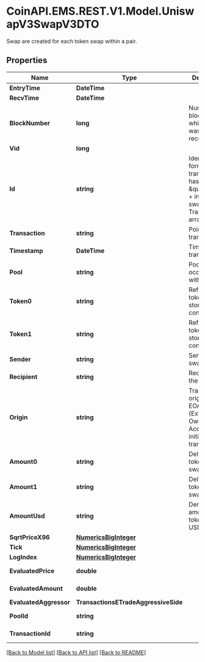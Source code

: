 # CoinAPI.EMS.REST.V1.Model.UniswapV3SwapV3DTO
Swap are created for each token swap within a pair.

## Properties

Name | Type | Description | Notes
------------ | ------------- | ------------- | -------------
**EntryTime** | **DateTime** |  | [optional] 
**RecvTime** | **DateTime** |  | [optional] 
**BlockNumber** | **long** | Number of block in which entity was recorded. | [optional] 
**Vid** | **long** |  | [optional] 
**Id** | **string** | Identifier, format: transaction hash + \&quot;#\&quot; + index in swaps Transaction array. | [optional] 
**Transaction** | **string** | Pointer to transaction. | [optional] 
**Timestamp** | **DateTime** | Timestamp of transaction. | [optional] 
**Pool** | **string** | Pool swap occured within. | [optional] 
**Token0** | **string** | Reference to token0 as stored in pair contract. | [optional] 
**Token1** | **string** | Reference to token1 as stored in pair contract. | [optional] 
**Sender** | **string** | Sender of the swap. | [optional] 
**Recipient** | **string** | Recipient of the swap. | [optional] 
**Origin** | **string** | Transaction origin: the EOA (Externally Owned Account) that initiated the transaction | [optional] 
**Amount0** | **string** | Delta of token0 swapped. | [optional] 
**Amount1** | **string** | Delta of token1 swapped. | [optional] 
**AmountUsd** | **string** | Derived amount of tokens sold in USD. | [optional] 
**SqrtPriceX96** | [**NumericsBigInteger**](NumericsBigInteger.md) |  | [optional] 
**Tick** | [**NumericsBigInteger**](NumericsBigInteger.md) |  | [optional] 
**LogIndex** | [**NumericsBigInteger**](NumericsBigInteger.md) |  | [optional] 
**EvaluatedPrice** | **double** |  | [optional] [readonly] 
**EvaluatedAmount** | **double** |  | [optional] [readonly] 
**EvaluatedAggressor** | **TransactionsETradeAggressiveSide** |  | [optional] 
**PoolId** | **string** |  | [optional] [readonly] 
**TransactionId** | **string** |  | [optional] [readonly] 

[[Back to Model list]](../README.md#documentation-for-models) [[Back to API list]](../README.md#documentation-for-api-endpoints) [[Back to README]](../README.md)

